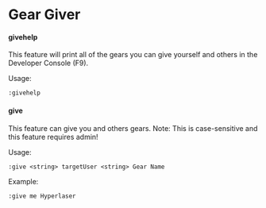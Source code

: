 # Gear Giver

#### givehelp
This feature will print all of the gears you can give yourself and others in the Developer Console (F9).

Usage:
```
:givehelp
```

#### give
This feature can give you and others gears. Note: This is case-sensitive and this feature requires admin!

Usage:
```
:give <string> targetUser <string> Gear Name
```

Example:
```
:give me Hyperlaser
````
